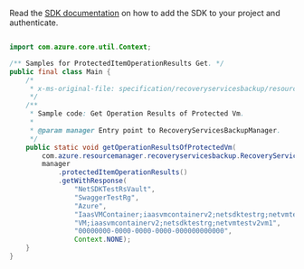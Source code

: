 Read the [SDK documentation](https://github.com/Azure/azure-sdk-for-java/blob/azure-resourcemanager-recoveryservicesbackup_1.0.0-beta.2/sdk/recoveryservicesbackup/azure-resourcemanager-recoveryservicesbackup/README.md) on how to add the SDK to your project and authenticate.

```java

import com.azure.core.util.Context;

/** Samples for ProtectedItemOperationResults Get. */
public final class Main {
    /*
     * x-ms-original-file: specification/recoveryservicesbackup/resource-manager/Microsoft.RecoveryServices/stable/2021-07-01/examples/AzureIaasVm/ProtectedItemOperationResults.json
     */
    /**
     * Sample code: Get Operation Results of Protected Vm.
     *
     * @param manager Entry point to RecoveryServicesBackupManager.
     */
    public static void getOperationResultsOfProtectedVm(
        com.azure.resourcemanager.recoveryservicesbackup.RecoveryServicesBackupManager manager) {
        manager
            .protectedItemOperationResults()
            .getWithResponse(
                "NetSDKTestRsVault",
                "SwaggerTestRg",
                "Azure",
                "IaasVMContainer;iaasvmcontainerv2;netsdktestrg;netvmtestv2vm1",
                "VM;iaasvmcontainerv2;netsdktestrg;netvmtestv2vm1",
                "00000000-0000-0000-0000-000000000000",
                Context.NONE);
    }
}
```
